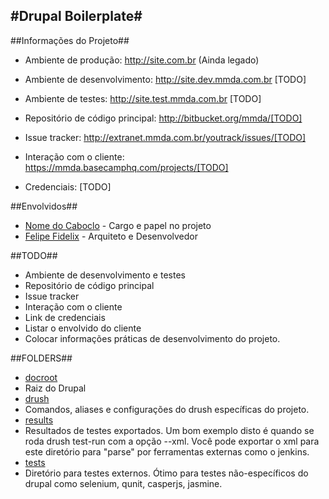 #Drupal Boilerplate#
-

##Informações do Projeto##

- Ambiente de produção: http://site.com.br (Ainda legado)
- Ambiente de desenvolvimento: http://site.dev.mmda.com.br [TODO]
- Ambiente de testes: http://site.test.mmda.com.br [TODO]

- Repositório de código principal: http://bitbucket.org/mmda/[TODO]
- Issue tracker: http://extranet.mmda.com.br/youtrack/issues/[TODO]
- Interação com o cliente: https://mmda.basecamphq.com/projects/[TODO]
- Credenciais: [TODO]

##Envolvidos##
- [Nome do Caboclo](mailto:email@mmda.com.br) - Cargo e papel no projeto
- [Felipe Fidelix](mailto:felipe@mmda.com.br) - Arquiteto e Desenvolvedor

##TODO##
- Ambiente de desenvolvimento e testes
- Repositório de código principal
- Issue tracker
- Interação com o cliente
- Link de credenciais
- Listar o envolvido do cliente
- Colocar informações práticas de desenvolvimento do projeto.

##FOLDERS##
* [docroot](blob/master/docroot)
 * Raiz do Drupal
* [drush](blob/master/drush)
 * Comandos, aliases e configurações do drush específicas do projeto.
* [results](blob/master/results)
 * Resultados de testes exportados. Um bom exemplo disto é quando se roda
   drush test-run com a opção --xml. Você pode exportar o xml para este
   diretório para "parse" por ferramentas externas como o jenkins.
* [tests](blob/master/tests)
 * Diretório para testes externos. Ótimo para testes não-específicos do drupal
   como selenium, qunit, casperjs, jasmine.